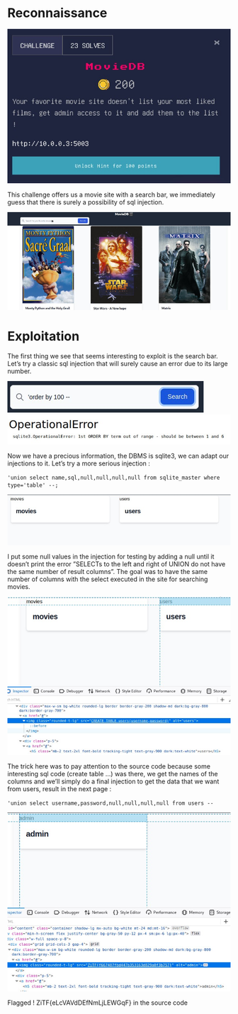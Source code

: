  # Reconnaissance
 ![i1](dbmovie.jpg)
 
This challenge offers us a movie site with a search bar, we immediately guess that there is surely a possibility of sql injection.

![i2](dbmovie2.jpg)

 # Exploitation

The first thing we see that seems interesting to exploit is the search bar. Let’s
try a classic sql injection that will surely cause an error due to its large number.

![i3](1.jpg)
![i3](2.jpg)

Now we have a precious information, the DBMS is sqlite3, we can adapt our
injections to it. Let’s try a more serious injection :

`'union select name,sql,null,null,null,null from sqlite_master where type='table' --; `

![i3](3.jpg)

I put some null values in the injection for testing by adding a null until it
doesn’t print the error ”SELECTs to the left and right of UNION do not have
the same number of result columns”. The goal was to have the same number
of columns with the select executed in the site for searching movies.

![i3](4.jpg)

The trick here was to pay attention to the source code because some
interesting sql code (create table ...) was there, we get the names of the
columns and we’ll simply do a final injection to get the data that we want
from users, result in the next page :

`'union select username,password,null,null,null,null from users --`

![i3](5.jpg)

Flagged ! ZiTF{eLcVAVdDEfNmLjLEWGqF} in the source code
